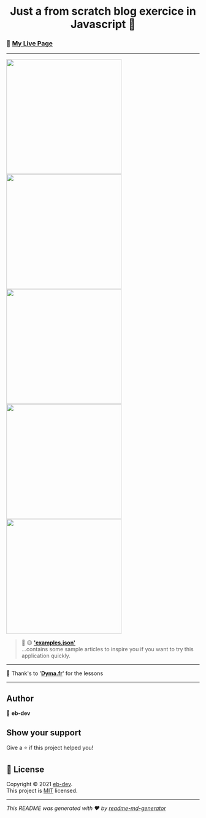 <h1 align="center">Just a from scratch blog exercice in Javascript 👋</h1>

### 🚀 [My Live Page](https://ipopop.github.io/dyma-fr-javascript-blog/)
---
<p float="left">
<img src="./src/assets/img/ScreenBlog.png" width=300/>
<img src="./src/assets/img/ScreenBlogNav.png" width=300/>
<img src="./src/assets/img/ScreenForm.png" width=300/>
<img src="./src/assets/img/ScreenFormCancel.png" width=300/>
<img src="./src/assets/img/ScreenBlogCancel.png" width=300/>
</p>

> 🚀 😉 [**'examples.json'**](https://github.com/ipopop/dyma-fr-javascript-blog/blob/main/examples.json) \
 ...contains some sample articles to inspire you if you want to try this application quickly.

--- 
🙏  Thank's to '[**Dyma.fr**](https://dyma.fr)' for the lessons

---
## Author

👤 **eb-dev**

## Show your support

Give a ⭐️ if this project helped you!

## 📝 License

Copyright © 2021 [eb-dev](https://github.com/ipopop).<br />
This project is [MIT](https://en.wikipedia.org/wiki/MIT_License) licensed.

***
_This README was generated with ❤️ by [readme-md-generator](https://github.com/kefranabg/readme-md-generator)_